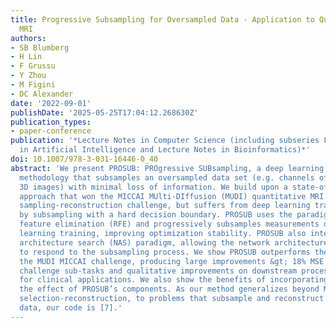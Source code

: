 ```yaml
---
title: Progressive Subsampling for Oversampled Data - Application to Quantitative
  MRI
authors:
- SB Blumberg
- H Lin
- F Grussu
- Y Zhou
- M Figini
- DC Alexander
date: '2022-09-01'
publishDate: '2025-05-25T17:04:12.268630Z'
publication_types:
- paper-conference
publication: '*Lecture Notes in Computer Science (including subseries Lecture Notes
  in Artificial Intelligence and Lecture Notes in Bioinformatics)*'
doi: 10.1007/978-3-031-16446-0_40
abstract: 'We present PROSUB: PROgressive SUBsampling, a deep learning based, automated
  methodology that subsamples an oversampled data set (e.g. channels of multi-channeled
  3D images) with minimal loss of information. We build upon a state-of-the-art dual-network
  approach that won the MICCAI MUlti-DIffusion (MUDI) quantitative MRI (qMRI) measurement
  sampling-reconstruction challenge, but suffers from deep learning training instability,
  by subsampling with a hard decision boundary. PROSUB uses the paradigm of recursive
  feature elimination (RFE) and progressively subsamples measurements during deep
  learning training, improving optimization stability. PROSUB also integrates a neural
  architecture search (NAS) paradigm, allowing the network architecture hyperparameters
  to respond to the subsampling process. We show PROSUB outperforms the winner of
  the MUDI MICCAI challenge, producing large improvements &gt; 18% MSE on the MUDI
  challenge sub-tasks and qualitative improvements on downstream processes useful
  for clinical applications. We also show the benefits of incorporating NAS and analyze
  the effect of PROSUB’s components. As our method generalizes beyond MRI measurement
  selection-reconstruction, to problems that subsample and reconstruct multi-channeled
  data, our code is [7].'
---
```

